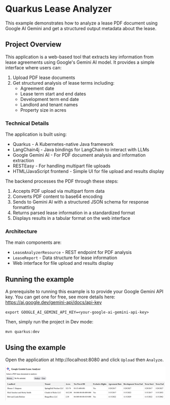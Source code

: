 # Quarkus Lease Analyzer

This example demonstrates how to analyze a lease PDF document using Google AI Gemini
and get a structured output metadata about the lease.

## Project Overview

This application is a web-based tool that extracts key information from lease agreements using Google's Gemini AI model. It provides a simple interface where users can:

1. Upload PDF lease documents
2. Get structured analysis of lease terms including:
   - Agreement date
   - Lease term start and end dates 
   - Development term end date
   - Landlord and tenant names
   - Property size in acres

### Technical Details

The application is built using:

- Quarkus - A Kubernetes-native Java framework
- LangChain4j - Java bindings for LangChain to interact with LLMs
- Google Gemini AI - For PDF document analysis and information extraction
- RESTEasy - For handling multipart file uploads
- HTML/JavaScript frontend - Simple UI for file upload and results display

The backend processes the PDF through these steps:
1. Accepts PDF upload via multipart form data
2. Converts PDF content to base64 encoding
3. Sends to Gemini AI with a structured JSON schema for response formatting
4. Returns parsed lease information in a standardized format
5. Displays results in a tabular format on the web interface

### Architecture

The main components are:
- `LeaseAnalyzerResource` - REST endpoint for PDF analysis
- `LeaseReport` - Data structure for lease information
- Web interface for file upload and results display


## Running the example

A prerequisite to running this example is to provide your Google Gemini API key.
You can get one for free, see more details here: https://ai.google.dev/gemini-api/docs/api-key

```
export GOOGLE_AI_GEMINI_API_KEY=<your-google-ai-gemini-api-key>
```

Then, simply run the project in Dev mode:

```
mvn quarkus:dev
```

## Using the example

Open the application at http://localhost:8080 and click `Upload` then `Analyze`.


![Lease Analyzer Screenshot](lease-analyzer.png)


